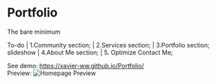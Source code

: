 # Portfolio
The bare minimum

To-do
 | 1.Community section;
 | 2.Services section;
 | 3.Portfolio section; slideshow
 | 4.About Me section;
 | 5. Optimize Contact Me;
 
See demo: https://xavier-ww.github.io/Portfolio/ \
Preview:
![Homepage Preview](https://github.com/Xavier-WW/Portfolio/blob/main/pre.png)
